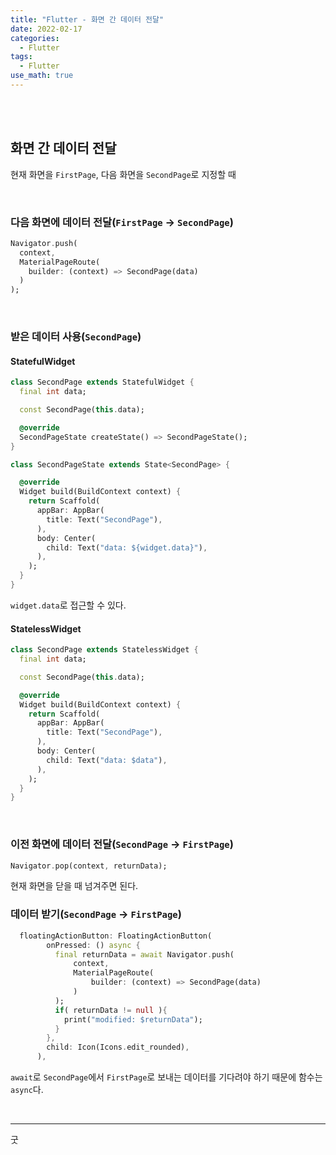 ```yaml
---
title: "Flutter - 화면 간 데이터 전달"
date: 2022-02-17
categories:
  - Flutter
tags:
  - Flutter
use_math: true
---
```

<br>

<br>

## 화면 간 데이터 전달

현재 화면을 `FirstPage`, 다음 화면을 `SecondPage`로 지정할 때

<br>

### 다음 화면에 데이터 전달(`FirstPage` -> `SecondPage`)

```dart
Navigator.push(
  context,
  MaterialPageRoute(
    builder: (context) => SecondPage(data)
  )
);
```

<br>

### 받은 데이터 사용(`SecondPage`)
#### StatefulWidget
```dart
class SecondPage extends StatefulWidget {
  final int data;

  const SecondPage(this.data);

  @override
  SecondPageState createState() => SecondPageState();
}

class SecondPageState extends State<SecondPage> {

  @override
  Widget build(BuildContext context) {
    return Scaffold(
      appBar: AppBar(
        title: Text("SecondPage"),
      ),
      body: Center(
        child: Text("data: ${widget.data}"),
      ),
    );
  }
}
```
`widget.data`로 접근할 수 있다.
<br>

#### StatelessWidget
```dart
class SecondPage extends StatelessWidget {
  final int data;

  const SecondPage(this.data);

  @override
  Widget build(BuildContext context) {
    return Scaffold(
      appBar: AppBar(
        title: Text("SecondPage"),
      ),
      body: Center(
        child: Text("data: $data"),
      ),
    );
  }
}

```

<br>

### 이전 화면에 데이터 전달(`SecondPage` -> `FirstPage`)

```dart
Navigator.pop(context, returnData);
```
현재 화면을 닫을 때 넘겨주면 된다.

### 데이터 받기(`SecondPage` -> `FirstPage`)
```dart
  floatingActionButton: FloatingActionButton(
        onPressed: () async {
          final returnData = await Navigator.push(
              context,
              MaterialPageRoute(
                  builder: (context) => SecondPage(data)
              )
          );
          if( returnData != null ){
            print("modified: $returnData");
          }
        },
        child: Icon(Icons.edit_rounded),
      ),
```
`await`로 `SecondPage`에서 `FirstPage`로 보내는 데이터를 기다려야 하기 때문에 함수는 `async`다.  


<br>

---

굿  
<br>
